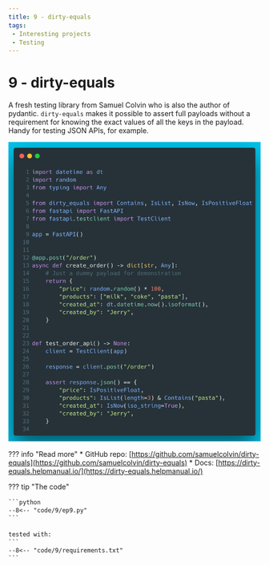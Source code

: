```yaml
---
title: 9 - dirty-equals
tags:
 - Interesting projects
 - Testing
---
```

# 9 - dirty-equals
A fresh testing library from Samuel Colvin who is also the author of pydantic. `dirty-equals` makes it possible to assert full payloads without a requirement for knowing the exact values of all the keys in the payload. Handy for testing JSON APIs, for example.


![TODO](../img/9.png)

??? info "Read more"
    * GitHub repo: [https://github.com/samuelcolvin/dirty-equals](https://github.com/samuelcolvin/dirty-equals)
    * Docs: [https://dirty-equals.helpmanual.io/](https://dirty-equals.helpmanual.io/)

??? tip "The code"

    ```python
    --8<-- "code/9/ep9.py"
    ```

    tested with:
    ```
    --8<-- "code/9/requirements.txt"
    ```